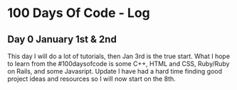 # 100 Days Of Code - Log

## Day 0 January 1st & 2nd
This day I will do a lot of tutorials, then Jan 3rd is the true start.
What I hope to learn from the #100daysofcode is some C++, HTML and CSS, Ruby/Ruby on Rails, and some Javasript.
Update
I have had a hard time finding good project ideas and resources so I will now start on the 8th.
